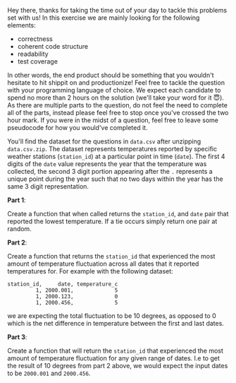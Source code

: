 Hey there, thanks for taking the time out of your day to tackle this problems set with us! In this
exercise we are mainly looking for the following elements:

* correctness
* coherent code structure
* readability
* test coverage

In other words, the end product should be something that you wouldn't hesitate to hit shippit on and
productionize! Feel free to tackle the question with your programming language of choice.
We expect each candidate to spend no more than 2 hours on the solution (we'll take your
word for it 😇). As there are multiple parts to the question, do not feel the need to complete all
of the parts, instead please feel free to stop once you've crossed the two hour mark. If you were in
the midst of a question, feel free to leave some pseudocode for how you would've completed it.

You'll find the dataset for the questions in `data.csv` after unzipping `data.csv.zip`. The dataset
represents temperatures reported by specific weather stations (`station_id`) at a particular point
in time (`date`). The first 4 digits of the `date` value represents the year that the temperature was
collected, the second 3 digit portion appearing after the `.` represents a unique point during the
year such that no two days within the year has the same 3 digit representation.


**Part 1**:

Create a function that when called returns the `station_id`, and `date` pair that reported the
lowest temperature. If a tie occurs simply return one pair at random.

**Part 2**:

Create a function that returns the `station_id` that experienced the most amount of temperature
fluctuation across all dates that it reported temperatures for. For example with the following dataset:

    station_id,     date, temperature_c
             1, 2000.001,             5
             1, 2000.123,             0
             1, 2000.456,             5

we are expecting the total fluctuation to be 10 degrees, as opposed to 0 which is the net difference
in temperature between the first and last dates.

**Part 3**:

Create a function that will return the `station_id` that experienced the most amount of temperature
fluctuation for any given range of dates. I.e to get the result of 10 degrees from part 2 above, we
would expect the input dates to be `2000.001` and `2000.456`.
